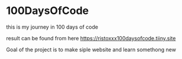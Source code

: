 # 100DaysOfCode

this is my journey in 100 days of code

result can be found from here
https://ristoxxx100daysofcode.tiiny.site

Goal of the project is to make siple website and learn somethong new